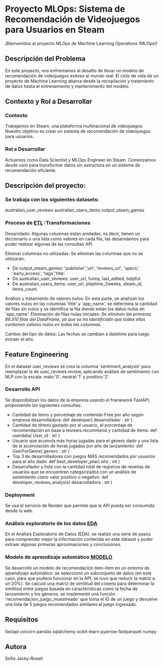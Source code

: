 # Proyecto MLOps: Sistema de Recomendación de Videojuegos para Usuarios en Steam
¡Bienvenidos al proyecto MLOps de Machine Learning Operations (MLOps)!

## Descripción del Problema
En este proyecto, nos enfrentamos al desafío de llevar un modelo de recomendación de videojuegos exitoso al mundo real. El ciclo de vida de un proyecto de Machine Learning abarca desde la recopilación y tratamiento de datos hasta el entrenamiento y mantenimiento del modelo.

## Contexto y Rol a Desarrollar
### Contexto
Trabajamos en Steam, una plataforma multinacional de videojuegos. Nuestro objetivo es crear un sistema de recomendación de videojuegos para usuarios.

### Rol a Desarrollar
Actuamos como Data Scientist y MLOps Engineer en Steam. Comenzamos desde cero para transformar datos sin estructura en un sistema de recomendación eficiente.

## Descripción del proyecto:
### Se trabaja con los siguientes datasets:
australian_user_reviews
australian_users_items
output_steam_games

### Proceso de [ETL](Data_ETL) :Transformaciones

Desanidado: Algunas columnas están anidadas, es decir, tienen un diccionario o una lista como valores en cada fila, las desanidamos para poder realizar algunas de las consultas API.

Eliminar columnas no utilizadas:
Se eliminan las columnas que no se utilizarán:
- De output_steam_games: 'publisher','url', 'reviews_url', 'specs', 'early_access', 'tags','title'.
- De australian_user_reviews: user_url, funny, last_edited, helpful.
- De australian_users_items: user_url, playtime_2weeks, steam_id, items_count.

Análisis y tratamiento de valores nulos:
En esta parte, se analizan los valores nulos en las columnas 'title' y 'app_name', se determina la cantidad de filas sin nulos y se identifica la fila donde están los datos nulos en 'app_name'.
Eliminación de filas nulas iniciales: *Se eliminan las primeras 88.310 filas del DataFrame, ya que se ha identificado que todas ellas contienen valores nulos en todas las columnas.*

Cambio del tipo de datos:
Las fechas se cambian a datetime para luego extraer el año.

## Feature Engineering
En el dataset user_reviews se crea la columna 'sentiment_analysis' para reemplazar la de user_reviews.review, aplicando análisis de sentimiento con NLP con la escala: malo:'0', neutral:'1' y positivo:'2'. 

### Desarrollo API
Se disponibilizan los datos de la empresa usando el framework FastAPI, proponiendo las siguientes consultas: 
- Cantidad de items y porcentaje de contenido Free por año según empresa desarrolladora: def developer( desarrollador : str )
- Cantidad de dinero gastado por el usuario, el porcentaje de recomendación en base a reviews.recommend y cantidad de items: def userdata( User_id : str )
- Usuario que acumula más horas jugadas para el género dado y una lista de la acumulación de horas jugadas por año de lanzamiento: def UserForGenre( genero : str )
- Top 3 de desarrolladores con juegos MÁS recomendados por usuarios para el año dado: def best_developer_year( año : int )
- Desarrollador y lista con la cantidad total de registros de reseñas de usuarios que se encuentren categorizados con un análisis de sentimiento como valor positivo o negativo: def developer_reviews_analysis( desarrolladora : str )

### Deployment
Se usa el servicio de Render que permite que la API pueda ser consumida desde la web.

### Análisis exploratorio de los datos [EDA](EDA.ipynb)
En el Análisis Exploratorio de Datos (EDA), se realizó una serie de pasos para comprender mejor la información contenida en este dataset y poder extraer algunas primeras aproximaciones y conclusiones.


### Modelo de aprendizaje automático [MODELO](Modelo_recomendacion.ipynb) 
Se desarrolló un modelo de recomendación item-item en un entorno de aprendizaje automático. 
se seleccionó un subconjunto de datos (en este caso, para que pudiera funcionar en la API, se tuvo que reducir la matriz a un 20%). 
Se calculó una matriz de similitud del coseno para determinar la similitud entre juegos basada en características como la fecha de lanzamiento y los géneros.
se implementó una función 'recomendacion_juego_muestreado' que toma el ID de un juego y devuelve una lista de 5 juegos recomendados similares al juego ingresado.

## Requisitos
fastapi
uvicorn
pandas
sqlalchemy
scikit-learn
pyarrow
fastparquet
numpy 

## Autora
Sofía Jacky-Rosell


